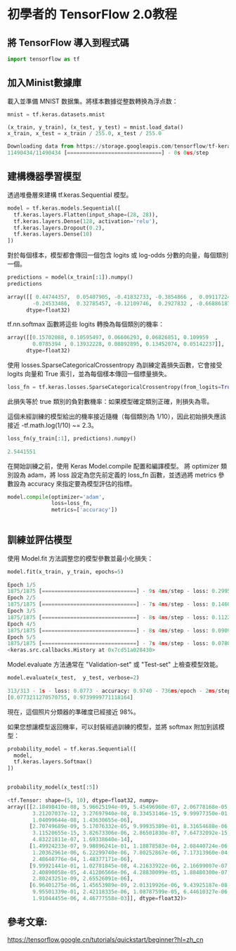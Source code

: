 # 初學者的 TensorFlow 2.0教程


##  將 TensorFlow 導入到程式碼

```python
import tensorflow as tf
```

## 加入Minist數據庫

載入並準備 MNIST 数据集。將樣本數據從整数轉换為浮点数：

```python
mnist = tf.keras.datasets.mnist

(x_train, y_train), (x_test, y_test) = mnist.load_data()
x_train, x_test = x_train / 255.0, x_test / 255.0

Downloading data from https://storage.googleapis.com/tensorflow/tf-keras-datasets/mnist.npz
11490434/11490434 [==============================] - 0s 0us/step

```
## 建構機器學習模型

透過堆疊層來建構 tf.keras.Sequential 模型。

```python
model = tf.keras.models.Sequential([
  tf.keras.layers.Flatten(input_shape=(28, 28)),
  tf.keras.layers.Dense(128, activation='relu'),
  tf.keras.layers.Dropout(0.2),
  tf.keras.layers.Dense(10)
])
```

對於每個樣本，模型都會傳回一個包含 logits 或 log-odds 分數的向量，每個類別一個。

```python
predictions = model(x_train[:1]).numpy()
predictions
     
array([[ 0.44744357,  0.05407905, -0.41832733, -0.3854866 ,  0.09117224,
        -0.24533486,  0.32785457, -0.12109746,  0.2927832 , -0.66886187]],
      dtype=float32)
```

tf.nn.softmax 函數將這些 logits 轉換為每個類別的機率：

```python
array([[0.15702088, 0.10595497, 0.06606293, 0.06826851, 0.109959  ,
        0.0785394 , 0.13932228, 0.08892895, 0.13452074, 0.05142237]],
      dtype=float32)
```

使用 losses.SparseCategoricalCrossentropy 為訓練定義損失函數，它會接受 logits 向量和 True 索引，並為每個樣本傳回一個標量損失。

```python
loss_fn = tf.keras.losses.SparseCategoricalCrossentropy(from_logits=True)
```

此損失等於 true 類別的負對數機率：如果模型確定類別正確，則損失為零。

這個未經訓練的模型給出的機率接近隨機（每個類別為 1/10），因此初始損失應該接近 -tf.math.log(1/10) ~= 2.3。

```python
loss_fn(y_train[:1], predictions).numpy()
     
2.5441551
```

在開始訓練之前，使用 Keras Model.compile 配置和編譯模型。 
將 optimizer 類別設為 adam，將 loss 設定為您先前定義的 loss_fn 函數，並透過將 metrics 參數設為 accuracy 來指定要為模型評估的指標。

```python
model.compile(optimizer='adam',
              loss=loss_fn,
              metrics=['accuracy'])
     
```

## 訓練並評估模型

使用 Model.fit 方法調整您的模型參數並最小化損失：

```python
model.fit(x_train, y_train, epochs=5)
     
Epoch 1/5
1875/1875 [==============================] - 9s 4ms/step - loss: 0.2995 - accuracy: 0.9119
Epoch 2/5
1875/1875 [==============================] - 7s 4ms/step - loss: 0.1460 - accuracy: 0.9556
Epoch 3/5
1875/1875 [==============================] - 8s 4ms/step - loss: 0.1122 - accuracy: 0.9663
Epoch 4/5
1875/1875 [==============================] - 8s 4ms/step - loss: 0.0909 - accuracy: 0.9718
Epoch 5/5
1875/1875 [==============================] - 7s 4ms/step - loss: 0.0780 - accuracy: 0.9752
<keras.src.callbacks.History at 0x7cd51a028430>
```

Model.evaluate 方法通常在 "Validation-set" 或 "Test-set" 上檢查模型效能。

```python
model.evaluate(x_test,  y_test, verbose=2)
     
313/313 - 1s - loss: 0.0773 - accuracy: 0.9740 - 736ms/epoch - 2ms/step
[0.0773211270570755, 0.9739999771118164]
```

現在，這個照片分類器的準確度已經接近 98%。

如果您想讓模型返回機率，可以封裝經過訓練的模型，並將 softmax 附加到該模型：

```python
probability_model = tf.keras.Sequential([
  model,
  tf.keras.layers.Softmax()
])
```

```python

probability_model(x_test[:5])
     
<tf.Tensor: shape=(5, 10), dtype=float32, numpy=
array([[2.18498410e-08, 5.96625194e-09, 5.45496960e-07, 2.06778168e-05,
        3.21207037e-12, 3.27697940e-08, 8.33453146e-15, 9.99977350e-01,
        1.04099644e-08, 1.43630655e-06],
       [2.70749689e-09, 5.17076332e-05, 9.99935389e-01, 8.31654688e-06,
        3.11520655e-15, 3.82673306e-06, 2.86501830e-07, 7.64732092e-15,
        4.83221811e-07, 1.69338640e-14],
       [1.49924233e-07, 9.98896241e-01, 1.18878583e-04, 2.08440724e-06,
        1.20362961e-06, 6.22299740e-06, 7.80252867e-06, 7.17313960e-04,
        2.48640776e-04, 1.48377171e-06],
       [9.99921441e-01, 1.02781845e-08, 4.21633922e-06, 2.16699007e-07,
        2.40890058e-05, 4.41206566e-06, 4.28830099e-05, 1.88480300e-07,
        2.80243251e-09, 2.65526091e-06],
       [6.96401275e-06, 1.45653989e-09, 2.01319926e-06, 9.43925187e-08,
        9.95501339e-01, 2.42118335e-06, 1.08787599e-05, 6.44610327e-06,
        1.91044455e-06, 4.46777558e-03]], dtype=float32)>
```

## 參考文章:
https://tensorflow.google.cn/tutorials/quickstart/beginner?hl=zh_cn
